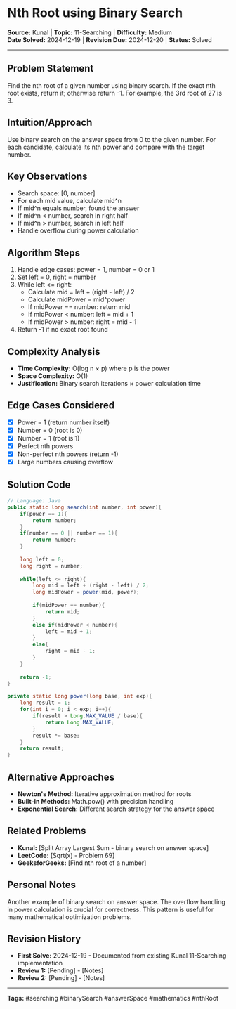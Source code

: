 # Nth Root using Binary Search

**Source:** Kunal | **Topic:** 11-Searching | **Difficulty:** Medium  
**Date Solved:** 2024-12-19 | **Revision Due:** 2024-12-20 | **Status:** Solved

---

## Problem Statement
Find the nth root of a given number using binary search. If the exact nth root exists, return it; otherwise return -1. For example, the 3rd root of 27 is 3.

## Intuition/Approach
Use binary search on the answer space from 0 to the given number. For each candidate, calculate its nth power and compare with the target number.

## Key Observations
- Search space: [0, number]
- For each mid value, calculate mid^n
- If mid^n equals number, found the answer
- If mid^n < number, search in right half
- If mid^n > number, search in left half
- Handle overflow during power calculation

## Algorithm Steps
1. Handle edge cases: power = 1, number = 0 or 1
2. Set left = 0, right = number
3. While left <= right:
   - Calculate mid = left + (right - left) / 2
   - Calculate midPower = mid^power
   - If midPower == number: return mid
   - If midPower < number: left = mid + 1
   - If midPower > number: right = mid - 1
4. Return -1 if no exact root found

## Complexity Analysis
- **Time Complexity:** O(log n × p) where p is the power
- **Space Complexity:** O(1)
- **Justification:** Binary search iterations × power calculation time

## Edge Cases Considered
- [x] Power = 1 (return number itself)
- [x] Number = 0 (root is 0)
- [x] Number = 1 (root is 1)
- [x] Perfect nth powers
- [x] Non-perfect nth powers (return -1)
- [x] Large numbers causing overflow

## Solution Code

```java
// Language: Java
public static long search(int number, int power){
    if(power == 1){
        return number;
    }
    if(number == 0 || number == 1){
        return number;
    }
    
    long left = 0;
    long right = number;
    
    while(left <= right){
        long mid = left + (right - left) / 2;
        long midPower = power(mid, power);
        
        if(midPower == number){
            return mid;
        }
        else if(midPower < number){
            left = mid + 1;
        }
        else{
            right = mid - 1;
        }
    }
    
    return -1;
}

private static long power(long base, int exp){
    long result = 1;
    for(int i = 0; i < exp; i++){
        if(result > Long.MAX_VALUE / base){
            return Long.MAX_VALUE;
        }
        result *= base;
    }
    return result;
}
```

## Alternative Approaches
- **Newton's Method:** Iterative approximation method for roots
- **Built-in Methods:** Math.pow() with precision handling
- **Exponential Search:** Different search strategy for the answer space

## Related Problems
- **Kunal:** [Split Array Largest Sum - binary search on answer space]
- **LeetCode:** [Sqrt(x) - Problem 69]
- **GeeksforGeeks:** [Find nth root of a number]

## Personal Notes
Another example of binary search on answer space. The overflow handling in power calculation is crucial for correctness. This pattern is useful for many mathematical optimization problems.

## Revision History
- **First Solve:** 2024-12-19 - Documented from existing Kunal 11-Searching implementation
- **Review 1:** [Pending] - [Notes]
- **Review 2:** [Pending] - [Notes]

---
**Tags:** #searching #binarySearch #answerSpace #mathematics #nthRoot 